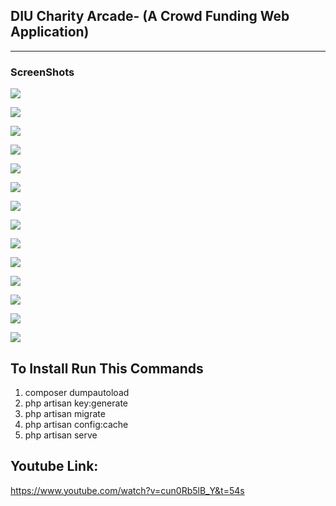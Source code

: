 ## DIU Charity Arcade- (A Crowd Funding Web Application)
_______________________________________________________________________

### ScreenShots
![](https://github.com/thbappy7706/DIU-Charity-Arcade---A-crowd-Funding-Web-Application/blob/master/images/L1.png)
 
 ![](https://github.com/thbappy7706/DIU-Charity-Arcade---A-crowd-Funding-Web-Application/blob/master/images/L2.png)
 
 ![](https://github.com/thbappy7706/DIU-Charity-Arcade---A-crowd-Funding-Web-Application/blob/master/images/s1.png)
 
 ![](https://github.com/thbappy7706/DIU-Charity-Arcade---A-crowd-Funding-Web-Application/blob/master/images/s2.png)
 
 ![](https://github.com/thbappy7706/DIU-Charity-Arcade---A-crowd-Funding-Web-Application/blob/master/images/S22.JPG)
 
 ![](https://github.com/thbappy7706/DIU-Charity-Arcade---A-crowd-Funding-Web-Application/blob/master/images/s3.png)
 
 ![](https://github.com/thbappy7706/DIU-Charity-Arcade---A-crowd-Funding-Web-Application/blob/master/images/s4.png)
 
 ![](https://github.com/thbappy7706/DIU-Charity-Arcade---A-crowd-Funding-Web-Application/blob/master/images/s5.png)
 
  ![](https://github.com/thbappy7706/DIU-Charity-Arcade---A-crowd-Funding-Web-Application/blob/master/images/s6.png)
  
  ![](https://github.com/thbappy7706/DIU-Charity-Arcade---A-crowd-Funding-Web-Application/blob/master/images/S61.JPG)
  
  ![](https://github.com/thbappy7706/DIU-Charity-Arcade---A-crowd-Funding-Web-Application/blob/master/images/s7.png)
  
  ![](https://github.com/thbappy7706/DIU-Charity-Arcade---A-crowd-Funding-Web-Application/blob/master/images/s8.png)
     
   ![](https://github.com/thbappy7706/DIU-Charity-Arcade---A-crowd-Funding-Web-Application/blob/master/images/s9.png)
   
  ![](https://github.com/thbappy7706/DIU-Charity-Arcade---A-crowd-Funding-Web-Application/blob/master/images/s10.png)
  
  ## To Install Run This Commands
   1. composer dumpautoload
   2. php artisan key:generate
   3. php artisan migrate
   4. php artisan config:cache
   5. php artisan serve
   
   
   ## Youtube Link:
   https://www.youtube.com/watch?v=cun0Rb5lB_Y&t=54s  
   
   


